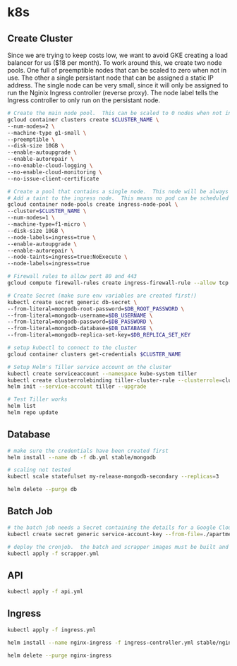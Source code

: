 # k8s

## Create Cluster

Since we are trying to keep costs low, we want to avoid GKE creating a load balancer for us ($18 per month).  To work around this, we create two node pools.  One full of preemptible nodes that can be scaled to zero when not in use.  The other a single persistant node that can be assigned a static IP address.  The single node can be very small, since it will only be assigned to run the Nginix Ingress controller (reverse proxy).  The node label tells the Ingress controller to only run on the persistant node.

```bash
# Create the main node pool.  This can be scaled to 0 nodes when not in use.
gcloud container clusters create $CLUSTER_NAME \
--num-nodes=2 \
--machine-type g1-small \
--preemptible \
--disk-size 10GB \
--enable-autoupgrade \
--enable-autorepair \
--no-enable-cloud-logging \
--no-enable-cloud-monitoring \
--no-issue-client-certificate

# Create a pool that contains a single node.  This node will be always running so the IP address can remain static.  This node will run the k8s Ingress to the preemptible cluster above.
# Add a taint to the ingress node.  This means no pod can be scheduled onto this node unless it has the matching key "NoSchedule"
gcloud container node-pools create ingress-node-pool \
--cluster=$CLUSTER_NAME \
--num-nodes=1 \
--machine-type=f1-micro \
--disk-size 10GB \
--node-labels=ingress=true \
--enable-autoupgrade \
--enable-autorepair \
--node-taints=ingress=true:NoExecute \
--node-labels=ingress=true

# Firewall rules to allow port 80 and 443
gcloud compute firewall-rules create ingress-firewall-rule --allow tcp:80,tcp:443 --source-ranges=0.0.0.0/0

# Create Secret (make sure env variables are created first!)
kubectl create secret generic db-secret \
--from-literal=mongodb-root-password=$DB_ROOT_PASSWORD \
--from-literal=mongodb-username=$DB_USERNAME \
--from-literal=mongodb-password=$DB_PASSWORD \
--from-literal=mongodb-database=$DB_DATABASE \
--from-literal=mongodb-replica-set-key=$DB_REPLICA_SET_KEY

# setup kubectl to connect to the cluster
gcloud container clusters get-credentials $CLUSTER_NAME

# Setup Helm's Tiller service account on the cluster
kubectl create serviceaccount --namespace kube-system tiller
kubectl create clusterrolebinding tiller-cluster-rule --clusterrole=cluster-admin --serviceaccount=kube-system:tiller
helm init --service-account tiller --upgrade

# Test Tiller works
helm list
helm repo update
```

## Database

```bash
# make sure the credentials have been created first
helm install --name db -f db.yml stable/mongodb

# scaling not tested
kubectl scale statefulset my-release-mongodb-secondary --replicas=3

helm delete --purge db
```

## Batch Job

```bash
# the batch job needs a Secret containing the details for a Google Cloud service account
kubectl create secret generic service-account-key --from-file=./apartments-139902-key.json

# deploy the cronjob.  the batch and scrapper images must be built and stored in the Google Registry first!
kubectl apply -f scrapper.yml
```

## API

```bash
kubectl apply -f api.yml
```

## Ingress

```bash
kubectl apply -f ingress.yml

helm install --name nginx-ingress -f ingress-controller.yml stable/nginx-ingress

helm delete --purge nginx-ingress
```
